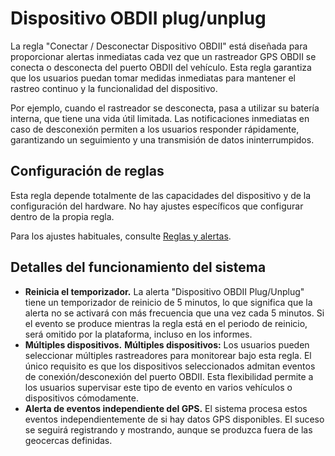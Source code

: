 # Dispositivo OBDII plug/unplug

La regla "Conectar / Desconectar Dispositivo OBDII" está diseñada para proporcionar alertas inmediatas cada vez que un rastreador GPS OBDII se conecta o desconecta del puerto OBDII del vehículo. Esta regla garantiza que los usuarios puedan tomar medidas inmediatas para mantener el rastreo continuo y la funcionalidad del dispositivo.

Por ejemplo, cuando el rastreador se desconecta, pasa a utilizar su batería interna, que tiene una vida útil limitada. Las notificaciones inmediatas en caso de desconexión permiten a los usuarios responder rápidamente, garantizando un seguimiento y una transmisión de datos ininterrumpidos.

## Configuración de reglas

Esta regla depende totalmente de las capacidades del dispositivo y de la configuración del hardware. No hay ajustes específicos que configurar dentro de la propia regla.

Para los ajustes habituales, consulte [Reglas y alertas](../).

## Detalles del funcionamiento del sistema

* **Reinicia el temporizador.** La alerta "Dispositivo OBDII Plug/Unplug" tiene un temporizador de reinicio de 5 minutos, lo que significa que la alerta no se activará con más frecuencia que una vez cada 5 minutos. Si el evento se produce mientras la regla está en el periodo de reinicio, será omitido por la plataforma, incluso en los informes.
* **Múltiples dispositivos.** **Múltiples dispositivos:** Los usuarios pueden seleccionar múltiples rastreadores para monitorear bajo esta regla. El único requisito es que los dispositivos seleccionados admitan eventos de conexión/desconexión del puerto OBDII. Esta flexibilidad permite a los usuarios supervisar este tipo de evento en varios vehículos o dispositivos cómodamente.
* **Alerta de eventos independiente del GPS.** El sistema procesa estos eventos independientemente de si hay datos GPS disponibles. El suceso se seguirá registrando y mostrando, aunque se produzca fuera de las geocercas definidas.
